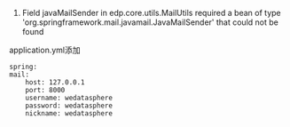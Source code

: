 <!--
 * @Author: wjn
 * @Date: 2020-10-14 14:41:22
 * @LastEditors: wjn
 * @LastEditTime: 2020-10-14 14:42:18
-->


1. Field javaMailSender in edp.core.utils.MailUtils required a bean of type 'org.springframework.mail.javamail.JavaMailSender' that could not be found


application.yml添加

    spring:
    mail:
        host: 127.0.0.1
        port: 8000
        username: wedatasphere
        password: wedatasphere
        nickname: wedatasphere
